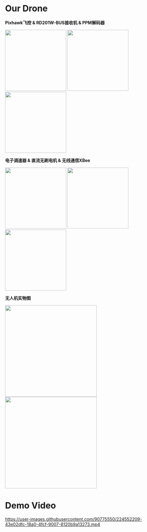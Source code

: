 # Our Drone
<p><b>Pixhawk飞控 & RD201W-BUS接收机 & PPM解码器</b>
</p>
<p>
<img src="https://user-images.githubusercontent.com/90775550/224549567-a06edb23-480d-49be-a469-abf89625b8b1.png" width = "200" height = "200" align=center/>   <img src="https://user-images.githubusercontent.com/90775550/224550461-25572031-c86b-4d4f-b939-5fd1d39411e8.png" width = "200" height = "200" align=center/>   <img src="https://user-images.githubusercontent.com/90775550/224550086-733b6fd1-fba6-4c56-935a-ef683b2d35a2.png" width = "200" height = "200" align=center/>
</p>

<p><b>电子调速器 & 直流无刷电机 & 无线通信XBee</b>
</p>
<p>
<img src="https://user-images.githubusercontent.com/90775550/224550184-a02fa225-1625-4d00-8a8a-deab53224166.png" width = "200" height = "200" align=center/>  <img src="https://user-images.githubusercontent.com/90775550/224550233-1a8ae71e-423d-48d8-a016-dcc47c581786.png" width = "200" height = "200" align=center/>  <img src="https://user-images.githubusercontent.com/90775550/224550404-0c41e342-e401-477b-9eef-defb03ad011a.png" width = "200" height = "200" align=center/>
</p>

<p><b>无人机实物图</b></p>
<p>
<img src="https://user-images.githubusercontent.com/90775550/224550536-4134ce4c-998d-4a03-960f-cdcc7c65e6ff.png" width = "300" height = "300" align=center/>  <img src="https://user-images.githubusercontent.com/90775550/224550598-31a71d8a-69c3-4ffe-b57b-433eee563106.png" width = "300" height = "300" align=center/>
</p>



# Demo Video
https://user-images.githubusercontent.com/90775550/224552209-43e02dfc-18a0-4fcf-9007-8120b9a13273.mp4


